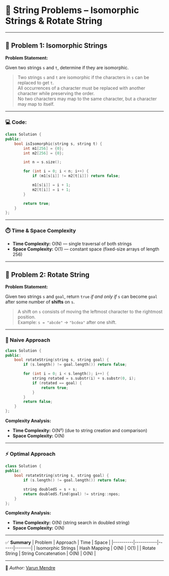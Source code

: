 # 🧩 String Problems – Isomorphic Strings & Rotate String

---

## 🧠 Problem 1: Isomorphic Strings

**Problem Statement:**

Given two strings `s` and `t`, determine if they are isomorphic.

> Two strings `s` and `t` are isomorphic if the characters in `s` can be replaced to get `t`.  
> All occurrences of a character must be replaced with another character while preserving the order.  
> No two characters may map to the same character, but a character may map to itself.

---

### 💻 Code:

```cpp
class Solution {
public:
    bool isIsomorphic(string s, string t) {
        int m1[256] = {0};
        int m2[256] = {0};

        int n = s.size();

        for (int i = 0; i < n; i++) {
            if (m1[s[i]] != m2[t[i]]) return false;

            m1[s[i]] = i + 1;
            m2[t[i]] = i + 1;
        }

        return true;
    }
};
```

---

### ⏱️ Time & Space Complexity

- **Time Complexity:** O(N) — single traversal of both strings  
- **Space Complexity:** O(1) — constant space (fixed-size arrays of length 256)

---

## 🔄 Problem 2: Rotate String

**Problem Statement:**

Given two strings `s` and `goal`, return `true` *if and only if* `s` can become `goal` after some number of **shifts** on `s`.

> A shift on `s` consists of moving the leftmost character to the rightmost position.  
> Example: `s = "abcde"` → `"bcdea"` after one shift.

---

### 🧩 Naive Approach

```cpp
class Solution {
public:
    bool rotateString(string s, string goal) {
        if (s.length() != goal.length()) return false;

        for (int i = 0; i < s.length(); i++) {
            string rotated = s.substr(i) + s.substr(0, i);
            if (rotated == goal) {
                return true;
            }
        }
        return false;
    }
};
```

**Complexity Analysis:**
- **Time Complexity:** O(N²) (due to string creation and comparison)  
- **Space Complexity:** O(N)

---

### ⚡ Optimal Approach

```cpp
class Solution {
public:
    bool rotateString(string s, string goal) {
        if (s.length() != goal.length()) return false;

        string doubledS = s + s;
        return doubledS.find(goal) != string::npos;
    }
};
```

**Complexity Analysis:**
- **Time Complexity:** O(N) (string search in doubled string)  
- **Space Complexity:** O(N)

---

✅ **Summary**
| Problem | Approach | Time | Space |
|----------|-----------|------|--------|
| Isomorphic Strings | Hash Mapping | O(N) | O(1) |
| Rotate String | String Concatenation | O(N) | O(N) |

---

📘 *Author:* [Varun Mendre](https://github.com/VarunMendre)
